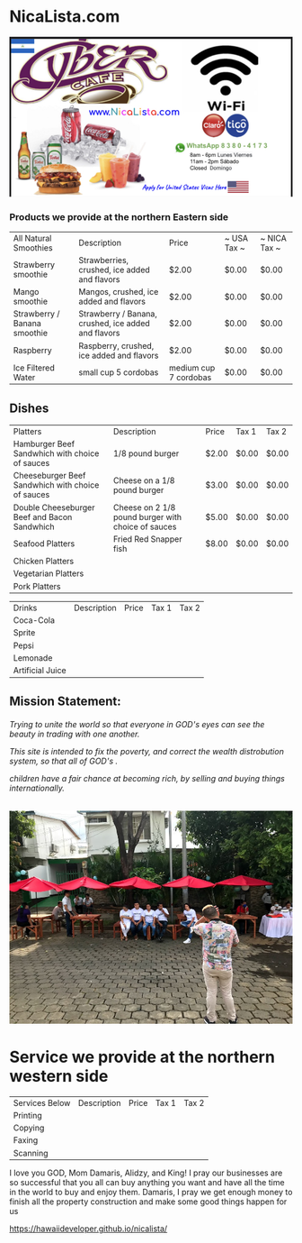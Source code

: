 # NicaLista.com
<img src="nicalista.jpg" alt="Italian Trulli">



### Products we provide at the northern Eastern side
  <table>
  <tr>
    <td>All Natural Smoothies</td>
    <td>Description</td>
    <td>Price</td>
    <td> ~ USA Tax ~ </td>
    <td> ~ NICA Tax ~ </td>
  </tr>
  <tr>
    <td>Strawberry smoothie</td>
    <td> Strawberries, crushed, ice added and flavors </td>
    <td>$2.00</td>
    <td>$0.00</td>
    <td>$0.00</td>
  </tr>
  <tr>
    <td>Mango smoothie</td>
    <td> Mangos, crushed, ice added and flavors </td>
    <td>$2.00</td>
    <td>$0.00</td>
    <td>$0.00</td>
  </tr>
  <tr>
    <td>Strawberry / Banana smoothie</td>
    <td> Strawberry / Banana, crushed, ice added and flavors </td>
    <td>$2.00</td>
    <td>$0.00</td>
    <td>$0.00</td>
  </tr>
     <tr>
    <td>Raspberry </td>
    <td> Raspberry, crushed, ice added and flavors </td>
    <td>$2.00</td>
    <td>$0.00</td>
    <td>$0.00</td>
  </tr>
  <tr>
    <td>Ice Filtered Water</td>
    <td>small cup 5 cordobas</td>
    <td>medium cup 7 cordobas</td>
    <td>$0.00</td>
    <td>$0.00</td>
  </tr>
</table>


## Dishes  
  <table>
  <tr>
    <td>Platters</td>
    <td>Description</td>
    <td>Price</td>
    <td>Tax 1</td>
    <td>Tax 2</td>
  </tr>
  <tr>
    <td>Hamburger Beef Sandwhich with choice of sauces</td>
    <td> 1/8 pound burger</td>
    <td>$2.00</td>
    <td>$0.00</td>
    <td>$0.00</td>
  </tr>
   <tr>
    <td>Cheeseburger Beef Sandwhich with choice of sauces</td>
    <td>Cheese on a 1/8 pound burger</td>
    <td>$3.00</td>
    <td>$0.00</td>
    <td>$0.00</td>
  </tr>
     <td>Double Cheeseburger Beef and Bacon Sandwhich</td>
    <td>Cheese on 2 1/8 pound burger with choice of sauces</td>
    <td>$5.00</td>
    <td>$0.00</td>
    <td>$0.00</td>
  </tr>
  <tr>
    <td>Seafood Platters</td>
    <td>Fried Red Snapper fish </td>
    <td>$8.00</td>
    <td>$0.00</td>
    <td>$0.00</td>
  </tr>
  <tr>
    <td>Chicken Platters</td>
    <td></td>
    <td></td>
    <td></td>
    <td></td>
  </tr>
     <tr>
    <td>Vegetarian Platters</td>
    <td></td>
    <td></td>
    <td></td>
    <td></td>
  </tr>
  <tr>
    <td>Pork Platters</td>
    <td></td>
    <td></td>
    <td></td>
    <td></td>
  </tr>
</table>
  
  
   <table>
  <tr>
    <td>Drinks</td>
    <td>Description</td>
    <td>Price</td>
    <td>Tax 1</td>
    <td>Tax 2</td>
  </tr>
  <tr>
    <td>Coca-Cola</td>
    <td></td>
    <td></td>
    <td></td>
    <td></td>
  </tr>
  <tr>
    <td>Sprite</td>
    <td></td>
    <td></td>
    <td></td>
    <td></td>
  </tr>
  <tr>
    <td>Pepsi</td>
    <td></td>
    <td></td>
    <td></td>
    <td></td>
  </tr>
     <tr>
    <td>Lemonade</td>
    <td></td>
    <td></td>
    <td></td>
    <td></td>
  </tr>
  <tr>
    <td>Artificial Juice</td>
    <td></td>
    <td></td>
    <td></td>
    <td></td>
  </tr>
</table>

<div class="something" >
  <h2> Mission Statement: </h2>
 
 
  
 <h6> 
<p>Trying to unite the world so that everyone in GOD's eyes can see the beauty in trading with one another.</p>
<p>This site is intended to fix the poverty, and correct the wealth distrobution system, so that all of GOD's .</p>
<p>children have a fair chance at becoming rich, by selling and buying things internationally.</p>
</h6>
  
  
  
  

   
  
     

  

    
</div>




<img src="staff_photo_with_umbrellas.jpeg" alt="staff photo with umbrellas over table">



# Service we provide at the northern western side

 <table>
  <tr>
    <td>Services Below</td>
    <td>Description</td>
    <td>Price</td>
    <td>Tax 1</td>
    <td>Tax 2</td>
  </tr>
  <tr>
    <td>Printing</td>
    <td></td>
    <td></td>
    <td></td>
    <td></td>
  </tr>
  <tr>
    <td>Copying</td>
    <td></td>
    <td></td>
    <td></td>
    <td></td>
  </tr>
  <tr>
    <td>Faxing</td>
    <td></td>
    <td></td>
    <td></td>
    <td></td>
  </tr>
     <tr>
    <td>Scanning</td>
    <td></td>
    <td></td>
    <td></td>
    <td></td>
  </tr>
</table>







I love you GOD, Mom Damaris, Alidzy, and King!  I pray our businesses are so successful that you all can buy anything you want and have all the time in the world to buy and enjoy them.  Damaris, I pray we get enough money to finish all the property construction and make some good things happen for us


https://hawaiideveloper.github.io/nicalista/
